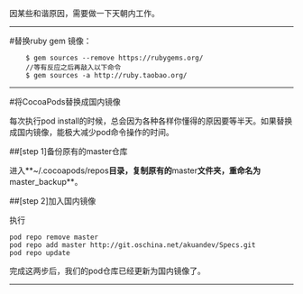 因某些和谐原因，需要做一下天朝内工作。

------

#替换ruby gem 镜像：

		$ gem sources --remove https://rubygems.org/ 
		//等有反应之后再敲入以下命令 
		$ gem sources -a http://ruby.taobao.org/
		
------

#将CocoaPods替换成国内镜像

每次执行pod install的时候，总会因为各种各样你懂得的原因要等半天。如果替换成国内镜像，能极大减少pod命令操作的时间。

##[step 1]备份原有的master仓库

进入**~/.cocoapods/repos**目录，复制原有的**master**文件夹，重命名为**master_backup**。

##[step 2]加入国内镜像

执行

	pod repo remove master
	pod repo add master http://git.oschina.net/akuandev/Specs.git
	pod repo update
	
完成这两步后，我们的pod仓库已经更新为国内镜像了。

------
